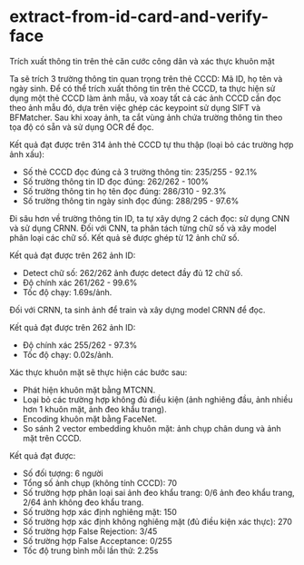 # extract-from-id-card-and-verify-face
Trích xuất thông tin trên thẻ căn cước công dân và xác thực khuôn mặt

Ta sẽ trích 3 trường thông tin quan trọng trên thẻ CCCD: Mã ID, họ tên và ngày sinh. Để có thể trích xuất thông tin trên thẻ CCCD, ta thực hiện sử dụng một thẻ CCCD làm ảnh mẫu, và xoay tất cả các ảnh CCCD cần đọc theo ảnh mẫu đó, dựa trên việc ghép các keypoint sử dụng SIFT và BFMatcher. Sau khi xoay ảnh, ta cắt vùng ảnh chứa trường thông tin theo tọa độ có sẵn và sử dụng OCR để đọc.

Kết quả đạt được trên 314 ảnh thẻ CCCD tự thu thập (loại bỏ các trường hợp ảnh xấu):
- Số thẻ CCCD đọc đúng cả 3 trường thông tin: 235/255 - 92.1%
- Số trường thông tin ID đọc đúng: 262/262 - 100%
- Số trường thông tin họ tên đọc đúng: 286/310 - 92.3%
- Số trường thông tin ngày sinh đọc đúng: 288/295 - 97.6%

Đi sâu hơn về trường thông tin ID, ta tự xây dựng 2 cách đọc: sử dụng CNN và sử dụng CRNN.
Đối với CNN, ta phân tách từng chữ số và xây model phân loại các chữ số. Kết quả sẽ được ghép từ 12 ảnh chữ số.

Kết quả đạt được trên 262 ảnh ID:
- Detect chữ số: 262/262 ảnh được detect đầy đủ 12 chữ số.
- Độ chính xác 261/262 - 99.6%
- Tốc độ chạy: 1.69s/ảnh.

Đối với CRNN, ta sinh ảnh để train và xây dựng model CRNN để đọc.

Kết quả đạt được trên 262 ảnh ID:
- Độ chính xác 255/262 - 97.3%
- Tốc độ chạy: 0.02s/ảnh.

Xác thực khuôn mặt sẽ thực hiện các bước sau:
- Phát hiện khuôn mặt bằng MTCNN.
- Loại bỏ các trường hợp không đủ điều kiện (ảnh nghiêng đầu, ảnh nhiều hơn 1 khuôn mặt, ảnh đeo khẩu trang).
- Encoding khuôn mặt bằng FaceNet.
- So sánh 2 vector embedding khuôn mặt: ảnh chụp chân dung và ảnh mặt trên CCCD.

Kết quả đạt được:
- Số đối tượng: 6 người
- Tổng số ảnh chụp (không tính CCCD): 70
- Số trường hợp phân loại sai ảnh đeo khẩu trang: 0/6 ảnh đeo khẩu trang, 2/64 ảnh không đeo khẩu trang.
- Số trường hợp xác định nghiêng mặt: 150
- Số trường hợp xác định không nghiêng mặt (đủ điều kiện xác thực): 270
- Số trường hợp False Rejection: 3/45
- Số trường hợp False Acceptance: 0/255
- Tốc độ trung bình mỗi lần thử: 2.25s
